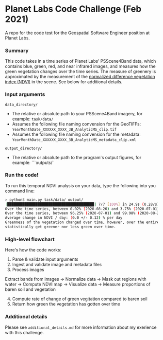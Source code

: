 # Planet Labs Code Challenge (Feb 2021)
A repo for the code test for the Geospatial Software Engineer position at Planet Labs.

### Summary
This code takes in a time series of Planet Labs' PSScene4Band data, which contains blue, green, red, and near infrared images, and measures how the green vegetation changes over the time series. The measure of greenery is approximated by the measurement of the [normalized difference vegetation
index (NDVI)](https://en.wikipedia.org/wiki/Normalized_difference_vegetation_index) in the scene. See below for additional details.

### Input arguments
```data_directory/```
- The relative or absolute path to your PSScene4Band imagery, for example: ```task/data/```
- Assumes the following file naming convension for the GeoTIFFs: ```YearMonthDate_XXXXXX_XXXX_3B_AnalyticMS_clip.tif```
- Assumes the following file naming convension for the metadata: ```YearMonthDate_XXXXXX_XXXX_3B_AnalyticMS_metadata_clip.xml```

```output_directory/```
- The relative or absolute path to the program's output figures, for example: ```outputs/`

### Run the code!
To run this temporal NDVI analysis on your data, type the following into you command line:

```bash
> python3 main.py task/data/ output/
|████████████████████████████████████████| 7/7 [100%] in 24.9s (0.28/s)
Over the time series, between 0.02% (2020-08-26) and 3.75% (2020-07-01) of the region contained baren dirt.
Over the time series, between 96.25% (2020-07-01) and 99.98% (2020-08-26) of the region contained vegetation.
Average change in NDVI / day: (0.0 +/- 0.12) % per day
Greenness of the vegetation changed over time, however, over the entire time series, the vegetation did not 
statistically get greener nor less green over time.
```

### High-level flowchart
Here's how the code works:

1) Parse & validate input arguments
2) Ingest and validate image and metadata files
3) Process images

Extract bands from images &rarr; Normalize data &rarr; Mask out regions with water &rarr; Compute NDVI map &rarr; Visualize data &rarr; Measure proportions of baren soil and vegetation

4) Compute rate of change of green vegitation compared to baren soil
5) Return how green the vegetation has gotten over time

### Additional details
Please see ```additional_details.md``` for more information about my exerience with this challenge.
